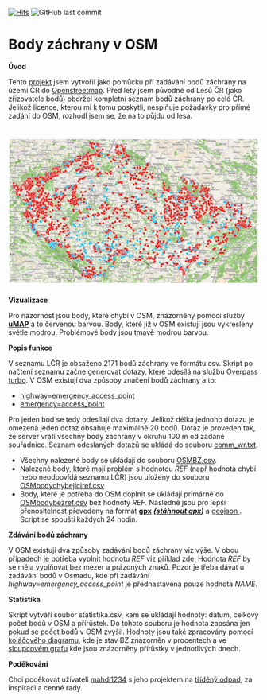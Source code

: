 [![Hits](https://hits.seeyoufarm.com/api/count/incr/badge.svg?url=https%3A%2F%2Fgithub.com%2FRichMar%2FBZ&count_bg=%2379C83D&title_bg=%23555555&icon=riseup.svg&icon_color=%23E7E7E7&title=zobrazen%C3%AD+%28dnes+%2F+celkem%29&edge_flat=false)](https://hits.seeyoufarm.com)
![GitHub last commit](https://img.shields.io/github/last-commit/RichMar/BZ?style=plastic)
# Body záchrany v OSM
**Úvod**

Tento [projekt](https://github.com/RichMar/BZ) jsem vytvořil jako pomůcku při zadávání bodů záchrany na území ČR do [Openstreetmap](https://www.openstreetmap.org/#map=8/49.368/15.087).
Před lety jsem původně od Lesů ČR (jako zřizovatele bodů) obdržel kompletní seznam bodů záchrany po celé ČR.
Jelikož licence, kterou mi k tomu poskytli, nesplňuje požadavky pro přímé zadání do OSM, rozhodl jsem se, že na to půjdu od lesa.

<h1 align="center">
  <a href="https://umap.openstreetmap.fr/cs-cz/map/body-zachrany_554926#8/49.491/15.158/"><img alt="Uptime Robot status" src="obr/uMappr.jpg" width="500px"></a>
</h1>

**Vizualizace**

Pro názornost jsou body, které chybí v OSM, znázorněny pomocí služby **[uMAP](https://umap.openstreetmap.fr/cs-cz/map/body-zachrany_554926#8/49.434/14.746)** a to červenou barvou. Body, které již v OSM existují jsou vykresleny světle modrou. Problémové body jsou tmavě modrou barvou.

**Popis funkce**

V seznamu LČR je obsaženo 2171 bodů záchrany ve formátu csv. Skript po načtení seznamu začne generovat dotazy, které odesílá na službu [Overpass turbo](https://overpass-turbo.eu). V OSM existují dva způsoby značení bodů záchrany a to:
- [highway=emergency_access_point](https://wiki.openstreetmap.org/wiki/Cs:Tag:highway%3Demergency_access_point)
- [emergency=access_point](https://wiki.openstreetmap.org/wiki/Cs:Tag:emergency%3Daccess_point)
 
Pro jeden bod se tedy odesílají dva dotazy. Jelikož délka jednoho dotazu je omezená jeden dotaz obsahuje maximálně 20 bodů. Dotaz je proveden tak, že server vrátí všechny body záchrany v okruhu 100 m od zadané souřadnice. Seznam odeslaných dotazů se ukládá do souboru [comm_wr.txt](comm_wr.txt).
- Všechny nalezené body se ukládají do souboru [OSMBZ.csv](OSMBZ.csv).
- Nalezené body, které mají problém s hodnotou *REF* (např hodnota chybí nebo neodpovídá seznamu LČR) jsou uloženy do souboru [OSMbodychybejiciref.csv](OSMbodychybejiciref.csv)
- Body, které je potřeba do OSM doplnit se ukládají primárně do [OSMbodybezref.csv](OSMbodybezref.csv) bez hodnoty *REF*. Následně jsou pro lepší přenositelnost převedeny na formát **[gpx](OSMbodybezref.gpx)** ***([stáhnout gpx](https://git-link.vercel.app/api/download?url=https%3A%2F%2Fgithub.com%2FRichMar%2FBZ%2Fblob%2F0368fa9a0a769373ffd126d98a59e0269fdc14f1%2FOSMbodybezref.gpx))*** a [geojson ](OSMbodybezref.geojson).
Script se spouští každých 24 hodin.

**Zdávání bodů záchrany**

V OSM existují dva způsoby zadávání bodů záchrany viz výše. V obou případech je potřeba vyplnit hodnotu *REF* viz příklad [zde](https://wiki.openstreetmap.org/wiki/Cs:Tag:highway%3Demergency_access_point). Hodnota *REF* by se měla vyplňovat bez mezer a prázdných znaků.
Pozor je třeba dávat u zadávání bodů v Osmadu, kde při zadávání *highway=emergency_access_point* je přednastavena pouze hodnota *NAME*.

**Statistika**

Skript vytváří soubor statistika.csv, kam se ukládají hodnoty: datum, celkový počet bodů v OSM a přírůstek. Do tohoto souboru je hodnota zapsána jen pokud se počet bodů v OSM zvýšil.  Hodnoty jsou také zpracovány pomocí [koláčového diagramu](https://github.com/RichMar/BZ/wiki), kde je stav BZ znázorněn v procentech a ve [sloupcovém grafu](https://github.com/RichMar/BZ/wiki/Prirustky-bodu-zachrany-do-OSM) kde jsou znázorněny přírůstky v jednotlivých dnech.

**Poděkování**

Chci poděkovat uživateli [mahdi1234](https://www.openstreetmap.org/user/mahdi1234) s jeho projektem na [tříděný odpad](https://umap.openstreetmap.fr/en/map/odpad_bez_urceni_cr_553696#8/49.398/15.955), za inspiraci a cenné rady.
